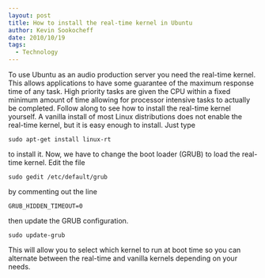 ```yaml
---
layout: post
title: How to install the real-time kernel in Ubuntu
author: Kevin Sookocheff
date: 2010/10/19
tags:
  - Technology
---
```


To use Ubuntu as an audio production server you need the real-time kernel. This allows applications to have some guarantee of the maximum response time of any task. High priority tasks are given the CPU within a fixed minimum amount of time allowing for processor intensive tasks to actually be completed. Follow along to see how to install the real-time kernel yourself. A vanilla install of most Linux distributions does not enable the real-time kernel, but it is easy enough to install. Just type

    sudo apt-get install linux-rt

to install it. Now, we have to change the boot loader (GRUB) to load the real-time kernel. Edit the file

    sudo gedit /etc/default/grub

by commenting out the line

    GRUB_HIDDEN_TIMEOUT=0

then update the GRUB configuration.

    sudo update-grub

This will allow you to select which kernel to run at boot time so you can alternate between the real-time and vanilla kernels depending on your needs.

